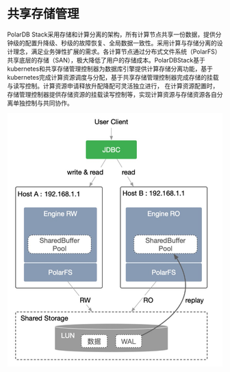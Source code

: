 # 共享存储管理

PolarDB Stack采用存储和计算分离的架构，所有计算节点共享一份数据，提供分钟级的配置升降级、秒级的故障恢复、全局数据一致性。采用计算与存储分离的设计理念，满足业务弹性扩展的需求。各计算节点通过分布式文件系统（PolarFS）共享底层的存储（SAN），极大降低了用户的存储成本。PolarDBStack基于kubernetes和共享存储管理控制器为数据库引擎提供计算存储分离功能，基于kubernetes完成计算资源调度与分配，基于共享存储管理控制器完成存储的挂载与读写控制。计算资源申请释放升配降配可灵活独立进行， 在计算资源配置时，存储管理控制器提供存储资源的挂载读写控制等，实现计算资源与存储资源各自分离单独控制与共同协作。

![img](pic/0.png)
